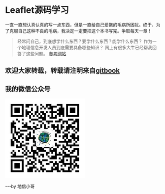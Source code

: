 # Leaflet源码学习

一直一直想认真认真的写一点东西，但是一直给自己爱拖的毛病所困扰。终于，为了克服自己这种不良的毛病，我决定一定要把这个本书写完。争取每天一章！
> 经常问自己，到底想学什么东西？要学什么东西？能学什么东西？
作为一个地理信息开发人员到底需要具备哪些知识？
网上有很多大牛已经帮我回答了这些问题。
[参考网站](https://www.zhihu.com/question/38825848?sort=created&page=1)

## 欢迎大家转载，转载请注明来自[gitbook](https://www.gitbook.com/book/shanligang/leaflet)

## 我的微信公众号

![](/imgs/qrcode_for_wx.jpg)

---by 地信小哥

